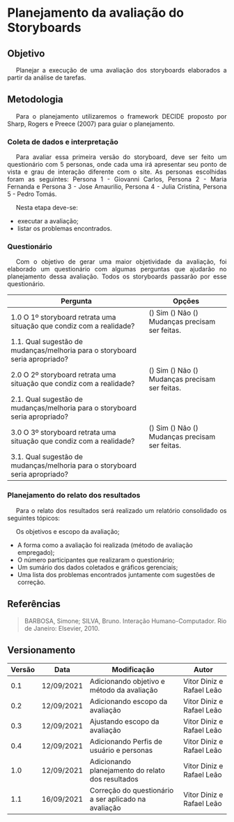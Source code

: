 # Planejamento da avaliação do Storyboards

## Objetivo

<p style="text-indent: 20px; text-align: justify">
Planejar a execução de uma avaliação dos storyboards elaborados a partir da análise de tarefas.
</p>

## Metodologia

<p style="text-indent: 20px; text-align: justify">
Para o planejamento utilizaremos o framework DECIDE proposto por Sharp, Rogers e Preece (2007) para guiar o planejamento.
</p>

### Coleta de dados e interpretação

<p style="text-indent: 20px; text-align: justify">
Para avaliar essa primeira versão do storyboard, deve ser feito um questionário com 5 personas, onde cada uma irá apresentar seu ponto de vista e grau de interação diferente com o site. As personas escolhidas foram as seguintes: Persona 1 - Giovanni Carlos, Persona 2 - Maria Fernanda e Persona 3 - Jose Amaurilio, Persona 4 - Julia Cristina, Persona 5 - Pedro Tomás.
</p>

<p style="text-indent: 20px; text-align: justify">
Nesta etapa deve-se:
</p>

- executar a avaliação;
- listar os problemas encontrados.

### Questionário

<p style="text-indent: 20px; text-align: justify">
Com o objetivo de gerar uma maior objetividade da avaliação, foi elaborado um questionário com algumas perguntas que ajudarão no planejamento dessa avaliação. Todos os storyboards passarão por esse questionário.
</p>

| Pergunta                                                                    | Opções                                         |
| --------------------------------------------------------------------------- | ---------------------------------------------- |
| 1.0 O 1º storyboard retrata uma situação que condiz com a realidade?        | () Sim () Não () Mudanças precisam ser feitas. |
| 1.1. Qual sugestão de mudanças/melhoria para o storyboard seria apropriado? |
| 2.0 O 2º storyboard retrata uma situação que condiz com a realidade?        | () Sim () Não () Mudanças precisam ser feitas. |
| 2.1. Qual sugestão de mudanças/melhoria para o storyboard seria apropriado? |
| 3.0 O 3º storyboard retrata uma situação que condiz com a realidade?        | () Sim () Não () Mudanças precisam ser feitas. |
| 3.1. Qual sugestão de mudanças/melhoria para o storyboard seria apropriado? |

### Planejamento do relato dos resultados

<p style="text-indent: 20px; text-align: justify">
Para o relato dos resultados será realizado um relatório consolidado os seguintes tópicos:
</p>

<p style="text-indent: 20px; text-align: justify">
Os objetivos e escopo da avaliação;
</p>

- A forma como a avaliação foi realizada (método de avaliação empregado);
- O número participantes que realizaram o questionário;
- Um sumário dos dados coletados e gráficos gerenciais;
- Uma lista dos problemas encontrados juntamente com sugestões de correção.

## Referências

> BARBOSA, Simone; SILVA, Bruno. Interação Humano-Computador. Rio de Janeiro: Elsevier, 2010.

## Versionamento

| Versão | Data       | Modificação                                          | Autor                     |
| ------ | ---------- | ---------------------------------------------------- | ------------------------- |
| 0.1    | 12/09/2021 | Adicionando objetivo e método da avaliação           | Vitor Diniz e Rafael Leão |
| 0.2    | 12/09/2021 | Adicionando escopo da avaliação                      | Vitor Diniz e Rafael Leão |
| 0.3    | 12/09/2021 | Ajustando escopo da avaliação                        | Vitor Diniz e Rafael Leão |
| 0.4    | 12/09/2021 | Adicionando Perfis de usuário e personas             | Vitor Diniz e Rafael Leão |
| 1.0    | 12/09/2021 | Adicionando planejamento do relato dos resultados    | Vitor Diniz e Rafael Leão |
| 1.1    | 16/09/2021 | Correção do questionário a ser aplicado na avaliação | Vitor Diniz e Rafael Leão |
